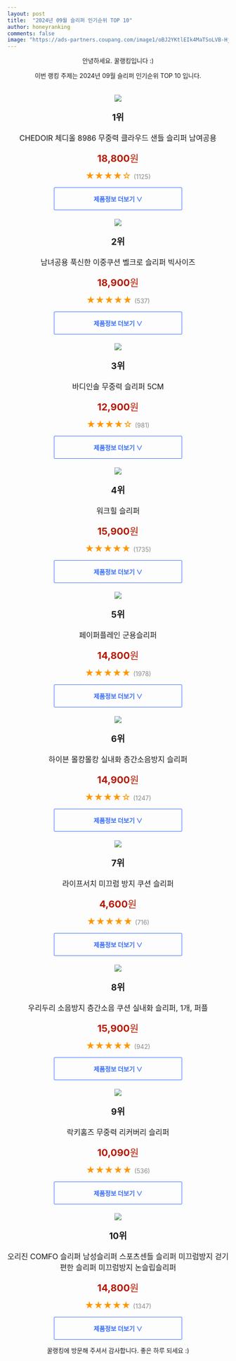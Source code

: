 ```yaml
---
layout: post
title:  "2024년 09월 슬리퍼 인기순위 TOP 10"
author: honeyranking
comments: false
image: "https://ads-partners.coupang.com/image1/oBJ2YKtlEIk4MaTSoLVB-HjqCaK9FR4B1kp8i-rdAOoZqjPU3awGOYhmkjFpkKXQuVZ6tLY1YrS-xQJ09HVyfn5e_uS--jbuTngSSkaFzk9b9_9rOxIZJxa_kur6oEkIE95Fh4mno9eNTeDFpda3wRy6_gVKK551S4XRmIBU8l0x73GmC7r-2vxsVS6uRFqzcOHxFQ9M7vau7R06lbwQX7uSl-UXD1Z-cLYMq8pGQKfiIBk5odk9NdA91P7zCrbOZT4aV4dqqPIt_ikba_hZcEk3NjEFyWWcftaRX-XwYgBa3EtDEmbEAH5qnav8BQ=="
---
```

<p style="text-align: center;">안녕하세요. 꿀랭킹입니다 :)</p>
<p style="text-align: center;">이번 랭킹 주제는 2024년 09월 슬리퍼 인기순위 TOP 10 입니다.</p><center><img src="https://ads-partners.coupang.com/image1/oBJ2YKtlEIk4MaTSoLVB-HjqCaK9FR4B1kp8i-rdAOoZqjPU3awGOYhmkjFpkKXQuVZ6tLY1YrS-xQJ09HVyfn5e_uS--jbuTngSSkaFzk9b9_9rOxIZJxa_kur6oEkIE95Fh4mno9eNTeDFpda3wRy6_gVKK551S4XRmIBU8l0x73GmC7r-2vxsVS6uRFqzcOHxFQ9M7vau7R06lbwQX7uSl-UXD1Z-cLYMq8pGQKfiIBk5odk9NdA91P7zCrbOZT4aV4dqqPIt_ikba_hZcEk3NjEFyWWcftaRX-XwYgBa3EtDEmbEAH5qnav8BQ==" style="margin-top:20px" /></center><p style="text-align: center; font-size: 20px"><b>1위</b></p><p style="text-align: center; font-size: 17px">CHEDOIR 체디올 8986 무중력 클라우드 샌들 슬리퍼 남여공용</p><p style="text-align: center;"><span style="color: #b61800; font-size: 22px;"><b>18,800</b>원</span></p><p style="text-align: center;"><span style="color: #ff9600; font-size: 20px;">★★★★☆ </span><span style="color: #878787;">(1125)</span></p><center><a href="https://link.coupang.com/re/AFFSDP?lptag=AF3899140&subid=honeyrank&pageKey=8038596215&itemId=22685787615&vendorItemId=89721578342&traceid=V0-153-fbcdc0cddb40018b&clickBeacon=3e1563b0-687b-11ef-a727-b73dce645a83%7E3&requestid=20240902010000237005645996&token=31850C%7CMIXED"><div style="font-size: 14px; display: inline-block; padding: 15px 90px; color: #346aff; border-radius: 2px; border: 1px solid #346aff; cursor: pointer;"><b>제품정보 더보기 &or;</b></div></a></center><center><img src="https://ads-partners.coupang.com/image1/QYN9SeQqlD6ZP_MrQVbrK2s2A9XJaqCwZdO1vDnErQmpJOgAnkiwEyTZdmkqtOrHBfuHc2aP9Xmum_3vWYR1Fz8C82MSCGvRMvj1p6t9XVWVGz7ZxJj4c2QkrF0bC6nBuBIFUcPgej6p2Ex_iE7zFmuqZ8GMr4xCwa5U-_6evaNz2KVljkvtDn8GSYKMf1Zmc1LhnI4cY2CekJzn7NepzPvT9LAG5ngtfjk1JyJ-XTUB5aCijQgf5uLgDUxPWH8AZ5hxyVd5Xt5NkkxkJTWFzPPFsxE5fSxIcWArxF9LIe39lGm8lDib7MwW" style="margin-top:20px" /></center><p style="text-align: center; font-size: 20px"><b>2위</b></p><p style="text-align: center; font-size: 17px">남녀공용 푹신한 이중쿠션 벨크로 슬리퍼 빅사이즈</p><p style="text-align: center;"><span style="color: #b61800; font-size: 22px;"><b>18,900</b>원</span></p><p style="text-align: center;"><span style="color: #ff9600; font-size: 20px;">★★★★★ </span><span style="color: #878787;">(537)</span></p><center><a href="https://link.coupang.com/re/AFFSDP?lptag=AF3899140&subid=honeyrank&pageKey=6539343460&itemId=14553255713&vendorItemId=81796738925&traceid=V0-153-61e5016dbe8e27f0&requestid=20240902010000237005645996&token=31850C%7CMIXED"><div style="font-size: 14px; display: inline-block; padding: 15px 90px; color: #346aff; border-radius: 2px; border: 1px solid #346aff; cursor: pointer;"><b>제품정보 더보기 &or;</b></div></a></center><center><img src="https://ads-partners.coupang.com/image1/T0awAG04wCgsJ4PjT49QBswgMTJq8dv1INXEo5rO1oiqUxd3LrakcD2v-SaJTCdbK8Zheo9Az6Dn8qPakbeykL2qfR4HiX5LOUYxxK9ugKbIg8iaeSWr1858h47TrNoPQCl8u-LaSxYQwdz9E97GPk7l4WOWTAMYFZpAmJ1GjnLZcIcbx5vNiYrIqu5Axy6KbUKuBfwpbZJwUUq-2mUEdUnEB-4Gr3jzUfrrk2OFQ_63g-AuITawFwgmuslPCby9brmyDQMxbbB6sjziMS5RSOkLtcBPrERH7YnBYIGmcXlS9RllpZlieUI=" style="margin-top:20px" /></center><p style="text-align: center; font-size: 20px"><b>3위</b></p><p style="text-align: center; font-size: 17px">바디인솔 무중력 슬리퍼 5CM</p><p style="text-align: center;"><span style="color: #b61800; font-size: 22px;"><b>12,900</b>원</span></p><p style="text-align: center;"><span style="color: #ff9600; font-size: 20px;">★★★★☆ </span><span style="color: #878787;">(981)</span></p><center><a href="https://link.coupang.com/re/AFFSDP?lptag=AF3899140&subid=honeyrank&pageKey=7770410464&itemId=21828738987&vendorItemId=88877177160&traceid=V0-153-8cd7945287fdebd4&requestid=20240902010000237005645996&token=31850C%7CMIXED"><div style="font-size: 14px; display: inline-block; padding: 15px 90px; color: #346aff; border-radius: 2px; border: 1px solid #346aff; cursor: pointer;"><b>제품정보 더보기 &or;</b></div></a></center><center><img src="https://ads-partners.coupang.com/image1/qgeE5Ko7dzE5OskbqrayekeTGLYiP5cBgXbeWyM17Vi7D-UOc2DNr7foEuCirowUufZ68pnOaNxNR5LG8pHagl-jIi46Jnxoz-cpXsiv5ez_Lk3wg2XHbxjz0PgIrsYq_lc8cupf2-iFUitdpcKMSRi6i93zkFr7owipnUR0jdbtcxRa9pA6Es642xO2dVIO2okEw8FPMr3eEqelmQMpzZUOa5WefuTWj64ND0Ao7JQF0EEHbV5AqWzamho1pySkTjRemyUEL6rCkHltwt84tzE_Co3Tuy6MjKfKIU5u7MTuDXE4_siXM6Uw" style="margin-top:20px" /></center><p style="text-align: center; font-size: 20px"><b>4위</b></p><p style="text-align: center; font-size: 17px">워크힐 슬리퍼</p><p style="text-align: center;"><span style="color: #b61800; font-size: 22px;"><b>15,900</b>원</span></p><p style="text-align: center;"><span style="color: #ff9600; font-size: 20px;">★★★★★ </span><span style="color: #878787;">(1735)</span></p><center><a href="https://link.coupang.com/re/AFFSDP?lptag=AF3899140&subid=honeyrank&pageKey=7770632947&itemId=20977393103&vendorItemId=90140547806&traceid=V0-153-45fc564428b2f271&requestid=20240902010000237005645996&token=31850C%7CMIXED"><div style="font-size: 14px; display: inline-block; padding: 15px 90px; color: #346aff; border-radius: 2px; border: 1px solid #346aff; cursor: pointer;"><b>제품정보 더보기 &or;</b></div></a></center><center><img src="https://ads-partners.coupang.com/image1/x9ZXomUw9aPqDJLIxwkqDsUv0-SmD6AeamLj6ojbEZZoVTa5sRXcZV9ciXm9uA7SG8ab5SCjPWMIU4asxe3chK4QAgJ0RoyboyGUISoYO0ufDoh8ZjFldfybIhfC_4mWsXcSja1v7-Q2I4VGz57EKrlLSt0enS0XmHQt89YIP9psAmq0Sx5zkiztngMpXj_dO3tfH-JqLAmrtyr6-AmzhqGAqZkIMnQXLB45frk29ja3brp87tdbNQO6EdDmgk7mBh-l_pbdowhfWonLJl8WQ-QkBoVSVA12S8o=" style="margin-top:20px" /></center><p style="text-align: center; font-size: 20px"><b>5위</b></p><p style="text-align: center; font-size: 17px">페이퍼플레인 군용슬리퍼</p><p style="text-align: center;"><span style="color: #b61800; font-size: 22px;"><b>14,800</b>원</span></p><p style="text-align: center;"><span style="color: #ff9600; font-size: 20px;">★★★★★ </span><span style="color: #878787;">(1978)</span></p><center><a href="https://link.coupang.com/re/AFFSDP?lptag=AF3899140&subid=honeyrank&pageKey=121378492&itemId=361057706&vendorItemId=3878387139&traceid=V0-153-25f776cf8b83d9b2&requestid=20240902010000237005645996&token=31850C%7CMIXED"><div style="font-size: 14px; display: inline-block; padding: 15px 90px; color: #346aff; border-radius: 2px; border: 1px solid #346aff; cursor: pointer;"><b>제품정보 더보기 &or;</b></div></a></center><center><img src="https://ads-partners.coupang.com/image1/OAYj2LGAKpBwhKxAOHIuzqWmIPNa5hoQ9CpzFW8IEuKU8OevyAOAxTjhzeKUknoUVeNqzDoQNi0nDXNFFRO9SI07GtnQxcc5UpI7urrnHAXe9ke66EYWn04zFyC8czdS1pOuexWZ0s5B_dF8LVpXsd-86TgE5rQUOKJ-KOwMeKr0MGptSLVDZ1-8G3TxiGTFVgxZenFiWBcnc7fiMJ0pvDDljzAQZtMDipbmHFEfOPt91q745EIZryD_JGJjIpJKEZdOuT6NICdybCInsVGWqipV6vbQEDnfU8s5XgidaojN2fHiYEwiBpzccsoxWQ==" style="margin-top:20px" /></center><p style="text-align: center; font-size: 20px"><b>6위</b></p><p style="text-align: center; font-size: 17px">하이븐 몰캉몰캉 실내화 층간소음방지 슬리퍼</p><p style="text-align: center;"><span style="color: #b61800; font-size: 22px;"><b>14,900</b>원</span></p><p style="text-align: center;"><span style="color: #ff9600; font-size: 20px;">★★★★☆ </span><span style="color: #878787;">(1247)</span></p><center><a href="https://link.coupang.com/re/AFFSDP?lptag=AF3899140&subid=honeyrank&pageKey=8120886733&itemId=23380999517&vendorItemId=90411032547&traceid=V0-153-4fa903043de29fcf&clickBeacon=3e1563b0-687b-11ef-b8c7-2ea05f1d4b8d%7E3&requestid=20240902010000237005645996&token=31850C%7CMIXED"><div style="font-size: 14px; display: inline-block; padding: 15px 90px; color: #346aff; border-radius: 2px; border: 1px solid #346aff; cursor: pointer;"><b>제품정보 더보기 &or;</b></div></a></center><center><img src="https://ads-partners.coupang.com/image1/NP-fOb7ryBtEo2IsNO6lmglx0AzABxslFk_TerXbEJ8UzanDDQ_Per5VLhkUI64OCIg6p8SFvSI1352MyIK5VHENXPNhy9IciCq2YBttJaSNWGcPGlRkL3BFAau5PHX_B77NMYeUc1TQE0FYiKixT-RwPy0Kg1v6vk0Obdt0LXvDyJ9Rl4AsQHc7Svjivl0VpOoCWstAeLu95t8JiC1pdqiy5j8UITBD0VBNbM-jOg-Wd4EXYMar2VntlhZ-ftwuY2h8_0V0dEG_CLTzAQHjqI3xF5FZMNBRJ40=" style="margin-top:20px" /></center><p style="text-align: center; font-size: 20px"><b>7위</b></p><p style="text-align: center; font-size: 17px">라이프서치 미끄럼 방지 쿠션 슬리퍼</p><p style="text-align: center;"><span style="color: #b61800; font-size: 22px;"><b>4,600</b>원</span></p><p style="text-align: center;"><span style="color: #ff9600; font-size: 20px;">★★★★★ </span><span style="color: #878787;">(716)</span></p><center><a href="https://link.coupang.com/re/AFFSDP?lptag=AF3899140&subid=honeyrank&pageKey=6921483969&itemId=16716655159&vendorItemId=83898896455&traceid=V0-153-431dfb722fcdb9f0&requestid=20240902010000237005645996&token=31850C%7CMIXED"><div style="font-size: 14px; display: inline-block; padding: 15px 90px; color: #346aff; border-radius: 2px; border: 1px solid #346aff; cursor: pointer;"><b>제품정보 더보기 &or;</b></div></a></center><center><img src="https://ads-partners.coupang.com/image1/CImLkVmheleSuYk3CIsGZBe6aMNU_9esLI8_gU148KCg2uLb64lNGTN2JCHrKIBHSEGvZ8ERg2O7TbHzEZnjrt0kDuTicZrHYk7T_NNi709twziqUR_R14nA_z3VDCqV3wHDrk3P07nUwrWD7eXG794cmX_IOL65K5daqzfajJ4v0cUIXDmUIrd4qAHAY99OMbqSKISsqkIi3adfe5QY2Idj2yIik5ChX7hbuB0_x1qm-GXzXvs-UlQemlRg8AhjLlK43_TqU_LAUHv_A9zUsUh4fQyMNbEwpSCc5eIOOWAkNmBLA0_bA1OjYjLx2W8=" style="margin-top:20px" /></center><p style="text-align: center; font-size: 20px"><b>8위</b></p><p style="text-align: center; font-size: 17px">우리두리 소음방지 층간소음 쿠션 실내화 슬리퍼, 1개, 퍼플</p><p style="text-align: center;"><span style="color: #b61800; font-size: 22px;"><b>15,900</b>원</span></p><p style="text-align: center;"><span style="color: #ff9600; font-size: 20px;">★★★★★ </span><span style="color: #878787;">(942)</span></p><center><a href="https://link.coupang.com/re/AFFSDP?lptag=AF3899140&subid=honeyrank&pageKey=8135109303&itemId=23107653234&vendorItemId=90140927068&traceid=V0-153-b4cb9ddca06d6d81&clickBeacon=3e1563b0-687b-11ef-a1da-28da8867072f%7E3&requestid=20240902010000237005645996&token=31850C%7CMIXED"><div style="font-size: 14px; display: inline-block; padding: 15px 90px; color: #346aff; border-radius: 2px; border: 1px solid #346aff; cursor: pointer;"><b>제품정보 더보기 &or;</b></div></a></center><center><img src="https://ads-partners.coupang.com/image1/yK3395eCa_65o7oxyFlkp_8IifUM4hkh7tXQ2jzNN_R9lYNs9rcFcVsAxGZWSSh0VUSNmpLMD_tNx25F53F4NagkUSI8_EVcrO0ia8cGe0o7wrw-fzSVsgsJ0L6o452sWluVplnJKVOsoRpXcEs_3xuHzIyTzgg-_OSuA5i54g-2yojFeMPc2Dby8Qh60DqVcMCqlXOuEnz0si7D3OHuMJnuH7ywTLM9PbODMARLc5rnTGSNa4HXu9wFGUkzP8htO384r_HvqLmXutmLafLLaLheHFbLi89KctknKGQnDMXu3ieOgSu87KY=" style="margin-top:20px" /></center><p style="text-align: center; font-size: 20px"><b>9위</b></p><p style="text-align: center; font-size: 17px">락키홈즈 무중력  리커버리 슬리퍼</p><p style="text-align: center;"><span style="color: #b61800; font-size: 22px;"><b>10,090</b>원</span></p><p style="text-align: center;"><span style="color: #ff9600; font-size: 20px;">★★★★★ </span><span style="color: #878787;">(536)</span></p><center><a href="https://link.coupang.com/re/AFFSDP?lptag=AF3899140&subid=honeyrank&pageKey=7652367322&itemId=20364604561&vendorItemId=89533306597&traceid=V0-153-77d6b30fb9ef545b&requestid=20240902010000237005645996&token=31850C%7CMIXED"><div style="font-size: 14px; display: inline-block; padding: 15px 90px; color: #346aff; border-radius: 2px; border: 1px solid #346aff; cursor: pointer;"><b>제품정보 더보기 &or;</b></div></a></center><center><img src="https://ads-partners.coupang.com/image1/rS60MWms2CcH_kLure0p98eYHUKUENNEBYsp8NHLRHrdFRtzFD4_h3VJ-y8Eld6NTR-j1SJQFxB7_DSl6ba0RmK7eP0VigtIWmSnfxrQjeWXJX76LzdCGp-PT6BZlwboSN_vlOFfV8JeB27sRKSXePH5eRGE1N9OraS8Ypx8_e6FKemKWJMTONH9aeVuj2poemjYwTfGlErFGXraPx_wscfEruh35-GAgwNiunlPILm3kLRdUQYlYRZUmdAokPPElayawkcAK-c8Fj5BQ9eIUL0cVoK7WuKBq1yTFXWFjN7nVton5dFlsgNW40t36A==" style="margin-top:20px" /></center><p style="text-align: center; font-size: 20px"><b>10위</b></p><p style="text-align: center; font-size: 17px">오리진 COMFO 슬리퍼 남성슬리퍼 스포츠센들 슬리퍼 미끄럼방지 걷기편한 슬리퍼 미끄럼방지 논슬립슬리퍼</p><p style="text-align: center;"><span style="color: #b61800; font-size: 22px;"><b>14,800</b>원</span></p><p style="text-align: center;"><span style="color: #ff9600; font-size: 20px;">★★★★★ </span><span style="color: #878787;">(1347)</span></p><center><a href="https://link.coupang.com/re/AFFSDP?lptag=AF3899140&subid=honeyrank&pageKey=7299952185&itemId=21172919265&vendorItemId=85862521585&traceid=V0-153-fe1cb825e12cf6b2&clickBeacon=3e1563b0-687b-11ef-bae9-8b1717847231%7E3&requestid=20240902010000237005645996&token=31850C%7CMIXED"><div style="font-size: 14px; display: inline-block; padding: 15px 90px; color: #346aff; border-radius: 2px; border: 1px solid #346aff; cursor: pointer;"><b>제품정보 더보기 &or;</b></div></a></center><p style="text-align: center;">꿀랭킹에 방문해 주셔서 감사합니다. 좋은 하루 되세요 :)</p>